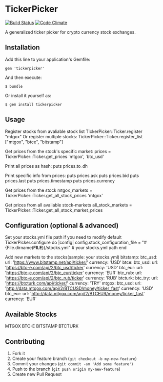 # TickerPicker

[![Build Status](https://travis-ci.org/mustafaturan/tickerpicker.png)](https://travis-ci.org/mustafaturan/tickerpicker) [![Code Climate](https://codeclimate.com/github/mustafaturan/tickerpicker.png)](https://codeclimate.com/github/mustafaturan/tickerpicker)

A generalized ticker picker for crypto currency stock exchanges.

## Installation

Add this line to your application's Gemfile:

    gem 'tickerpicker'

And then execute:

    $ bundle

Or install it yourself as:

    $ gem install tickerpicker

## Usage
Register stocks from avaliable stock list
    TickerPicker::Ticker.register "mtgox"
Or register multiple stocks:
    TickerPicker::Ticker.register_list ["mtgox", "btce", "bitstamp"]

Get prices from the stock's specific market:
    prices = TickerPicker::Ticker.get_prices 'mtgox', 'btc_usd'
    
Print all prices as hash:
    puts prices.to_dh
    
Print specific info from prices:
    puts prices.ask
    puts prices.bid
    puts prices.last
    puts prices.timestamp
    puts prices.currency

Get prices from the stock
    mtgox_markets = TickerPicker::Ticker.get_all_stock_prices 'mtgox'

Get prices from all avaliable stock-markets
    all_stock_markets = TickerPicker::Ticker.get_all_stock_market_prices

## Configuration (optional & advanced)
Set your stocks.yml file path if you need to modify default
    TickerPicker.configure  do |config|
      config.stock_configuration_file = "#{File.dirname(__FILE__)}/stocks.yml" # your stocks.yml path
    end

Add new markets to the stocks(sample: your stocks.yml)
    bitstamp:
      btc_usd:
        url: 'https://www.bitstamp.net/api/ticker/'
        currency: 'USD'
    btce:
      btc_usd:
        url: 'https://btc-e.com/api/2/btc_usd/ticker'
        currency: 'USD'
      btc_eur:
        url: 'https://btc-e.com/api/2/btc_eur/ticker'
        currency: 'EUR'
      btc_rub:
        url: 'https://btc-e.com/api/2/btc_rub/ticker'
        currency: 'RUB'
    btcturk:
      btc_try:
        url: 'https://btcturk.com/api/ticker/'
        currency: 'TRY'
    mtgox:
      btc_usd:
        url: 'http://data.mtgox.com/api/2/BTCUSD/money/ticker_fast'
        currency: 'USD'
      btc_eur:
        url: 'http://data.mtgox.com/api/2/BTCEUR/money/ticker_fast'
        currency: 'EUR'


## Available Stocks
MTGOX
BTC-E
BITSTAMP
BTCTURK

## Contributing

1. Fork it
2. Create your feature branch (`git checkout -b my-new-feature`)
3. Commit your changes (`git commit -am 'Add some feature'`)
4. Push to the branch (`git push origin my-new-feature`)
5. Create new Pull Request
